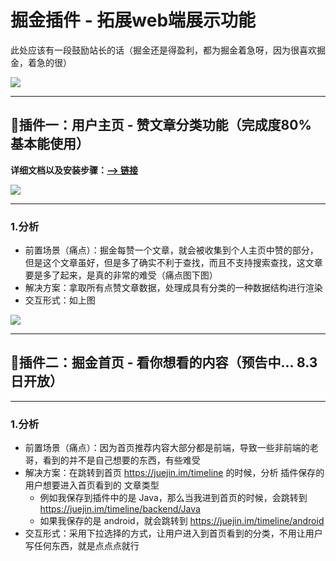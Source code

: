 # 掘金插件 - 拓展web端展示功能

此处应该有一段鼓励站长的话（掘金还是得盈利，都为掘金着急呀，因为很喜欢掘金，着急的很）

<img src="https://itzkp-1253302184.cos.ap-beijing.myqcloud.com/github%E5%9B%BE%E7%89%87/Juejin-Plugin/0.%E7%AB%99%E9%95%BF%E5%AE%B6%E7%9A%84%E7%8C%AB.png">

---

## 🎋插件一：用户主页 - 赞文章分类功能（完成度80% 基本能使用）

**详细文档以及安装步骤：[--> 链接]()**

<img src="https://itzkp-1253302184.cos.ap-beijing.myqcloud.com/github%E5%9B%BE%E7%89%87/Juejin-Plugin/1.%E7%94%A8%E6%88%B7%E4%B8%BB%E9%A1%B5-%E8%B5%9E%E6%96%87%E7%AB%A0%E5%88%86%E7%B1%BB%E5%8A%9F%E8%83%BD/2.%E4%BD%BF%E7%94%A8%E6%8F%92%E4%BB%B6%E4%B9%8B%E5%90%8E%E7%AB%99%E9%95%BF%E7%9A%84%E6%95%B0%E6%8D%AE.png" />

---

### 1.分析

- 前置场景（痛点）：掘金每赞一个文章，就会被收集到个人主页中赞的部分，但是这个文章虽好，但是多了确实不利于查找，而且不支持搜索查找，这文章要是多了起来，是真的非常的难受（痛点图下图）
- 解决方案：拿取所有点赞文章数据，处理成具有分类的一种数据结构进行渲染
- 交互形式：如上图

<img src="https://itzkp-1253302184.cos.ap-beijing.myqcloud.com/github%E5%9B%BE%E7%89%87/Juejin-Plugin/1.%E7%94%A8%E6%88%B7%E4%B8%BB%E9%A1%B5-%E8%B5%9E%E6%96%87%E7%AB%A0%E5%88%86%E7%B1%BB%E5%8A%9F%E8%83%BD/1.%E7%AB%99%E9%95%BF3.7k%E6%95%B0%E6%8D%AE.png" />

---

## 🎋插件二：掘金首页 - 看你想看的内容（预告中... 8.3日开放）

---

### 1.分析

- 前置场景（痛点）：因为首页推荐内容大部分都是前端，导致一些非前端的老哥，看到的并不是自己想要的东西，有些难受
- 解决方案：在跳转到首页 https://juejin.im/timeline 的时候，分析 插件保存的 用户想要进入首页看到的 文章类型
    - 例如我保存到插件中的是 Java，那么当我进到首页的时候，会跳转到 https://juejin.im/timeline/backend/Java
    - 如果我保存的是 android，就会跳转到 https://juejin.im/timeline/android
- 交互形式：采用下拉选择的方式，让用户进入到首页看到的分类，不用让用户写任何东西，就是点点点就行




